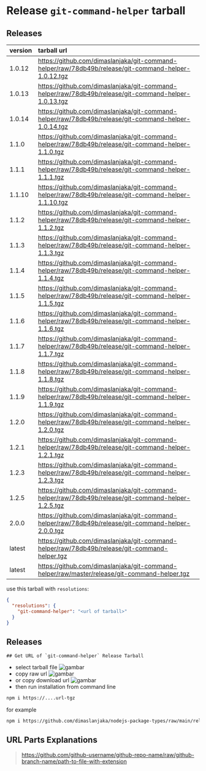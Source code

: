 # Release `git-command-helper` tarball
## Releases
| version | tarball url |
| :--- | :--- |
| 1.0.12 | https://github.com/dimaslanjaka/git-command-helper/raw/78db49b/release/git-command-helper-1.0.12.tgz |
| 1.0.13 | https://github.com/dimaslanjaka/git-command-helper/raw/78db49b/release/git-command-helper-1.0.13.tgz |
| 1.0.14 | https://github.com/dimaslanjaka/git-command-helper/raw/78db49b/release/git-command-helper-1.0.14.tgz |
| 1.1.0 | https://github.com/dimaslanjaka/git-command-helper/raw/78db49b/release/git-command-helper-1.1.0.tgz |
| 1.1.1 | https://github.com/dimaslanjaka/git-command-helper/raw/78db49b/release/git-command-helper-1.1.1.tgz |
| 1.1.10 | https://github.com/dimaslanjaka/git-command-helper/raw/78db49b/release/git-command-helper-1.1.10.tgz |
| 1.1.2 | https://github.com/dimaslanjaka/git-command-helper/raw/78db49b/release/git-command-helper-1.1.2.tgz |
| 1.1.3 | https://github.com/dimaslanjaka/git-command-helper/raw/78db49b/release/git-command-helper-1.1.3.tgz |
| 1.1.4 | https://github.com/dimaslanjaka/git-command-helper/raw/78db49b/release/git-command-helper-1.1.4.tgz |
| 1.1.5 | https://github.com/dimaslanjaka/git-command-helper/raw/78db49b/release/git-command-helper-1.1.5.tgz |
| 1.1.6 | https://github.com/dimaslanjaka/git-command-helper/raw/78db49b/release/git-command-helper-1.1.6.tgz |
| 1.1.7 | https://github.com/dimaslanjaka/git-command-helper/raw/78db49b/release/git-command-helper-1.1.7.tgz |
| 1.1.8 | https://github.com/dimaslanjaka/git-command-helper/raw/78db49b/release/git-command-helper-1.1.8.tgz |
| 1.1.9 | https://github.com/dimaslanjaka/git-command-helper/raw/78db49b/release/git-command-helper-1.1.9.tgz |
| 1.2.0 | https://github.com/dimaslanjaka/git-command-helper/raw/78db49b/release/git-command-helper-1.2.0.tgz |
| 1.2.1 | https://github.com/dimaslanjaka/git-command-helper/raw/78db49b/release/git-command-helper-1.2.1.tgz |
| 1.2.3 | https://github.com/dimaslanjaka/git-command-helper/raw/78db49b/release/git-command-helper-1.2.3.tgz |
| 1.2.5 | https://github.com/dimaslanjaka/git-command-helper/raw/78db49b/release/git-command-helper-1.2.5.tgz |
| 2.0.0 | https://github.com/dimaslanjaka/git-command-helper/raw/78db49b/release/git-command-helper-2.0.0.tgz |
| latest | https://github.com/dimaslanjaka/git-command-helper/raw/78db49b/release/git-command-helper.tgz |
| latest | https://github.com/dimaslanjaka/git-command-helper/raw/master/release/git-command-helper.tgz |

use this tarball with `resolutions`:
```json
{
  "resolutions": {
    "git-command-helper": "<url of tarball>"
  }
}
```

## Releases

    ## Get URL of `git-command-helper` Release Tarball
- select tarball file
![gambar](https://user-images.githubusercontent.com/12471057/203216375-8af4b5d9-00c2-40fb-8d3d-d220beaabd46.png)
- copy raw url
![gambar](https://user-images.githubusercontent.com/12471057/203216508-7590cbb9-a1ce-47d6-96ca-8d82149f0762.png)
- or copy download url
![gambar](https://user-images.githubusercontent.com/12471057/203216541-3807d2c3-5213-49f3-b93d-c626dbae3b2e.png)
- then run installation from command line
```bash
npm i https://....url-tgz
```
for example
```bash
npm i https://github.com/dimaslanjaka/nodejs-package-types/raw/main/release/nodejs-package-types.tgz
```

## URL Parts Explanations
> https://github.com/github-username/github-repo-name/raw/github-branch-name/path-to-file-with-extension